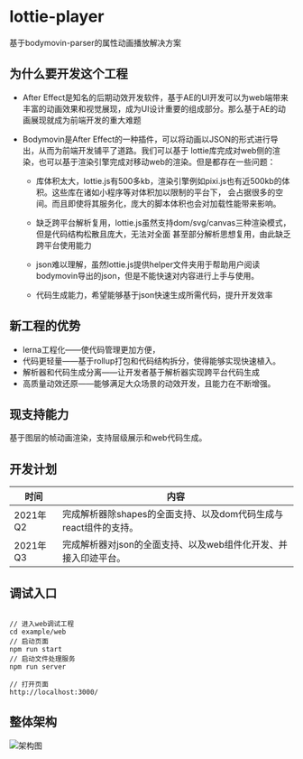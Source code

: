 # lottie-player


基于bodymovin-parser的属性动画播放解决方案

## 为什么要开发这个工程
-   After Effect是知名的后期动效开发软件，基于AE的UI开发可以为web端带来丰富的动画效果和视觉展现，成为UI设计重要的组成部分。那么基于AE的动画展现就成为前端开发的重大难题

-   Bodymovin是After Effect的一种插件，可以将动画以JSON的形式进行导出，从而为前端开发铺平了道路。我们可以基于
lottie库完成对web侧的渲染，也可以基于渲染引擎完成对移动web的渲染。但是都存在一些问题：
    -   库体积太大，lottie.js有500多kb，渲染引擎例如pixi.js也有近500kb的体积。这些库在诸如小程序等对体积加以限制的平台下，
会占据很多的空间。而且即使将其服务化，庞大的脚本体积也会对加载性能带来影响。

    -   缺乏跨平台解析复用，lottie.js虽然支持dom/svg/canvas三种渲染模式，但是代码结构松散且庞大，无法对全面
甚至部分解析思想复用，由此缺乏跨平台使用能力

    -   json难以理解，虽然lottie.js提供helper文件夹用于帮助用户阅读bodymovin导出的json，但是不能快速对内容进行上手与使用。

    -   代码生成能力，希望能够基于json快速生成所需代码，提升开发效率

## 新工程的优势

-  lerna工程化——使代码管理更加方便，
-  代码更轻量——基于rollup打包和代码结构拆分，使得能够实现快速植入。
-  解析器和代码生成分离——让开发者基于解析器实现跨平台代码生成
-  高质量动效还原——能够满足大众场景的动效开发，且能力在不断增强。

## 现支持能力
基于图层的帧动画渲染，支持层级展示和web代码生成。

## 开发计划
时间|内容
---|---
2021年Q2|完成解析器除shapes的全面支持、以及dom代码生成与react组件的支持。
2021年Q3|完成解析器对json的全面支持、以及web组件化开发、并接入印迹平台。


## 调试入口

```shell

// 进入web调试工程
cd example/web
// 启动页面
npm run start
// 启动文件处理服务
npm run server

// 打开页面
http://localhost:3000/

```


## 整体架构

![架构图](https://p1.meituan.net/travelcube/1edf60e0a47e35c36d33c6ece1070aae169327.png)
